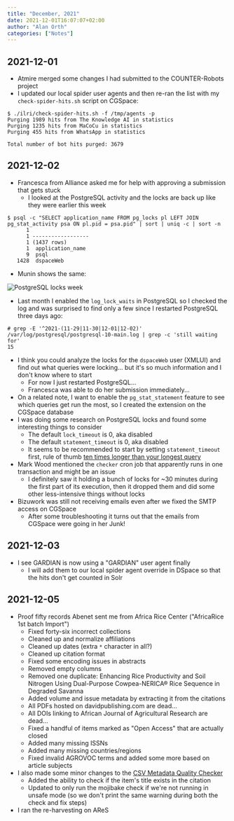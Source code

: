 ```yaml
---
title: "December, 2021"
date: 2021-12-01T16:07:07+02:00
author: "Alan Orth"
categories: ["Notes"]
---
```


## 2021-12-01

- Atmire merged some changes I had submitted to the COUNTER-Robots project
- I updated our local spider user agents and then re-ran the list with my `check-spider-hits.sh` script on CGSpace:

```console
$ ./ilri/check-spider-hits.sh -f /tmp/agents -p  
Purging 1989 hits from The Knowledge AI in statistics
Purging 1235 hits from MaCoCu in statistics
Purging 455 hits from WhatsApp in statistics

Total number of bot hits purged: 3679
```

<!--more-->

## 2021-12-02

- Francesca from Alliance asked me for help with approving a submission that gets stuck
  - I looked at the PostgreSQL activity and the locks are back up like they were earlier this week

```console
$ psql -c "SELECT application_name FROM pg_locks pl LEFT JOIN pg_stat_activity psa ON pl.pid = psa.pid" | sort | uniq -c | sort -n
      1 
      1 ------------------
      1 (1437 rows)
      1  application_name 
      9  psql
   1428  dspaceWeb
```

- Munin shows the same:

![PostgreSQL locks week](/cgspace-notes/2021/12/postgres_locks_ALL-week.png)

- Last month I enabled the `log_lock_waits` in PostgreSQL so I checked the log and was surprised to find only a few since I restarted PostgreSQL three days ago:

```console
# grep -E '^2021-(11-29|11-30|12-01|12-02)' /var/log/postgresql/postgresql-10-main.log | grep -c 'still waiting for'
15
```

- I think you could analyze the locks for the `dspaceWeb` user (XMLUI) and find out what queries were locking... but it's so much information and I don't know where to start
  - For now I just restarted PostgreSQL...
  - Francesca was able to do her submission immediately...
- On a related note, I want to enable the `pg_stat_statement` feature to see which queries get run the most, so I created the extension on the CGSpace database
- I was doing some research on PostgreSQL locks and found some interesting things to consider
  - The default `lock_timeout` is 0, aka disabled
  - The default `statement_timeout` is 0, aka disabled
  - It seems to be recommended to start by setting `statement_timeout` first, rule of thumb [ten times longer than your longest query](https://github.com/jberkus/annotated.conf/blob/master/postgresql.10.simple.conf#L211)
- Mark Wood mentioned the `checker` cron job that apparently runs in one transaction and might be an issue
  - I definitely saw it holding a bunch of locks for ~30 minutes during the first part of its execution, then it dropped them and did some other less-intensive things without locks
- Bizuwork was still not receiving emails even after we fixed the SMTP access on CGSpace
  - After some troubleshooting it turns out that the emails from CGSpace were going in her Junk!

## 2021-12-03

- I see GARDIAN is now using a "GARDIAN" user agent finally
  - I will add them to our local spider agent override in DSpace so that the hits don't get counted in Solr

## 2021-12-05

- Proof fifty records Abenet sent me from Africa Rice Center ("AfricaRice 1st batch Import")
  - Fixed forty-six incorrect collections
  - Cleaned up and normalize affiliations
  - Cleaned up dates (extra `*` character in all?)
  - Cleaned up citation format
  - Fixed some encoding issues in abstracts
  - Removed empty columns
  - Removed one duplicate: Enhancing Rice Productivity and Soil Nitrogen Using Dual-Purpose Cowpea-NERICA® Rice Sequence in Degraded Savanna
  - Added volume and issue metadata by extracting it from the citations
  - All PDFs hosted on davidpublishing.com are dead...
  - All DOIs linking to African Journal of Agricultural Research are dead...
  - Fixed a handful of items marked as "Open Access" that are actually closed
  - Added many missing ISSNs
  - Added many missing countries/regions
  - Fixed invalid AGROVOC terms and added some more based on article subjects
- I also made some minor changes to the [CSV Metadata Quality Checker](https://github.com/ilri/csv-metadata-quality)
  - Added the ability to check if the item's title exists in the citation
  - Updated to only run the mojibake check if we're not running in unsafe mode (so we don't print the same warning during both the check and fix steps)
- I ran the re-harvesting on AReS

<!-- vim: set sw=2 ts=2: -->
